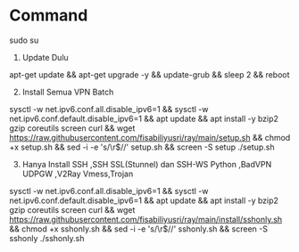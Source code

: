# Command
sudo su

1. Update Dulu 

apt-get update && apt-get upgrade -y && update-grub && sleep 2 && reboot

2. Install Semua VPN Batch 

sysctl -w net.ipv6.conf.all.disable_ipv6=1 && sysctl -w net.ipv6.conf.default.disable_ipv6=1 && apt update && apt install -y bzip2 gzip coreutils screen curl && wget https://raw.githubusercontent.com/fisabiliyusri/ray/main/setup.sh && chmod +x setup.sh && sed -i -e 's/\r$//' setup.sh && screen -S setup ./setup.sh


3. Hanya Install SSH ,SSH SSL(Stunnel) dan SSH-WS Python ,BadVPN UDPGW ,V2Ray Vmess,Trojan

sysctl -w net.ipv6.conf.all.disable_ipv6=1 && sysctl -w net.ipv6.conf.default.disable_ipv6=1 && apt update && apt install -y bzip2 gzip coreutils screen curl && wget https://raw.githubusercontent.com/fisabiliyusri/ray/main/install/sshonly.sh && chmod +x sshonly.sh && sed -i -e 's/\r$//' sshonly.sh && screen -S sshonly ./sshonly.sh



